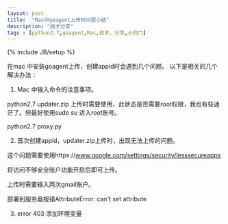 ```yaml
---
layout: post
title:  "Mac中goagent上传时问题小结"
description: "技术分享"
tags : [python2.7,goagent,Mac,技术，分享,小窍门]
---
```

{% include JB/setup %}

在mac 中安装goagent上传，创建appid时会遇到几个问题。
以下是相关的几个解决办法：


1. Mac 中输入命令的注意事项。

  python2.7 updater.zip 上传时需要使用，此状态是否需要root权限，我也有些迷茫了。但最好使用sudo su 进入root账号。

  python2.7 proxy.py

2. 首次创建appid，updater.zip上传时，出现无法上传的问题。

 这个问题需要使用https://www.google.com/settings/security/lesssecureapps

 将访问不够安全账户功能开启后即可上传。

 上传时需要输入两次gmail账户。

 部署到服务器报错AttributeError: can't set attribute 

3. error 403  添加环境变量
 
